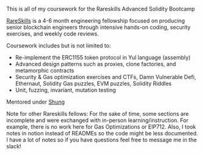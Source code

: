 This is all of my coursework for the Rareskills Advanced Solidity Bootcamp

[RareSkills](https://www.rareskills.io/) is a 4-6 month engineering fellowship focused on producing senior blockchain engineers through intensive hands-on coding, security exercises, and weekly code reviews.

Coursework includes but is not limited to:
- Re-implement the ERC1155 token protocol in Yul language (assembly)
- Advanced design patterns such as proxies, clone factories, and metamorphic contracts
- Security & Gas optimization exercises and CTFs, Damn Vulnerable Defi, Ethernaut, Solidity Gas puzzles, EVM puzzles, Solidity Riddles
- Unit, fuzzing, invariant, mutation testing

Mentored under [Shung](https://twitter.com/shunduquar) 

Note for other Rareskills fellows: For the sake of time, some sections are incomplete and were exchanged with in-person learning/instruction. For example, there is no work here for Gas Optimizations or EIP712. Also, I took notes in notion instead of READMEs so the code might be less documented. I have a lot of notes so if you have questions feel free to message me in the slack! 
